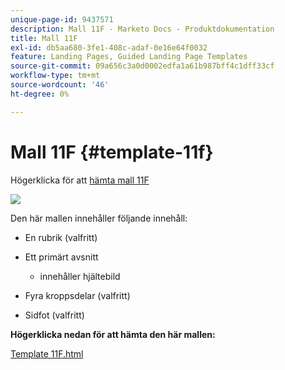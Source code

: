 ```yaml
---
unique-page-id: 9437571
description: Mall 11F - Marketo Docs - Produktdokumentation
title: Mall 11F
exl-id: db5aa680-3fe1-408c-adaf-0e16e64f0032
feature: Landing Pages, Guided Landing Page Templates
source-git-commit: 09a656c3a0d0002edfa1a61b987bff4c1dff33cf
workflow-type: tm+mt
source-wordcount: '46'
ht-degree: 0%

---
```


# Mall 11F {#template-11f}

Högerklicka för att [hämta mall 11F](https://experienceleague.adobe.com/landing/marketo/lp-templates/template-11f.html?lang=sv-SE)

![](assets/image2015-8-4-13-3a57-3a13.png)

Den här mallen innehåller följande innehåll:

* En rubrik (valfritt)
* Ett primärt avsnitt

   * innehåller hjältebild

* Fyra kroppsdelar (valfritt)
* Sidfot (valfritt)

**Högerklicka nedan för att hämta den här mallen:**

[Template 11F.html](https://experienceleague.adobe.com/landing/marketo/lp-templates/template-11f.html?lang=sv-SE)
